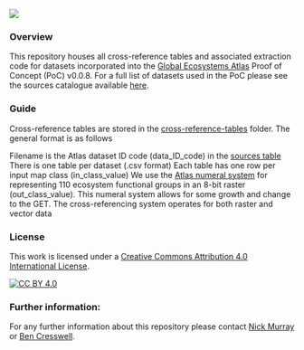 ![](https://earthobservations.org/storage/app/resources/resize/400_0_0_0_auto/img_20e49191fd95e90e7a80d3f6e795558e.webp)

### Overview 
This repository houses all cross-reference tables and associated extraction code for datasets incorporated into the [Global Ecosystems Atlas](https://globalecosystemsatlas.org/atlas) Proof of Concept (PoC) v0.0.8. For a full list of datasets used in the PoC please see the sources catalogue available [here](https://globalecosystemsatlas.org/data/sources-catalogue#tabs).

### Guide
Cross-reference tables are stored in the [cross-reference-tables](https://github.com/geo-global-ecosystem-atlas/cross-reference-tables/tree/main/cross-reference_tables) folder. The general format is as follows
 
Filename is the Atlas dataset ID code (data_ID_code) in the [sources table](https://github.com/geo-global-ecosystem-atlas/cross-reference-tables/blob/main/metadata/GEA_Sources_Table_v0.0.8.csv)
There is one table per dataset (.csv format)
Each table has one row per input map class (in_class_value)
We use the [Atlas numeral system](https://github.com/geo-global-ecosystem-atlas/cross-reference-tables/tree/main/metadata/numeral-system) for representing 110 ecosystem functional groups in an 8-bit raster (out_class_value). This numeral system allows for some growth and change to the GET.
The cross-referencing system operates for both raster and vector data

### License
This work is licensed under a
[Creative Commons Attribution 4.0 International License][cc-by].

[![CC BY 4.0][cc-by-image]][cc-by]

[cc-by]: http://creativecommons.org/licenses/by/4.0/
[cc-by-image]: https://i.creativecommons.org/l/by/4.0/88x31.png
[cc-by-shield]: https://img.shields.io/badge/License-CC%20BY%204.0-lightgrey.svg


### Further information:
For any further information about this repository please contact [Nick Murray](nicholas.murray@jcu.edu.au) or [Ben Cresswell](benjamin.cresswell@jcu.edu.au).
